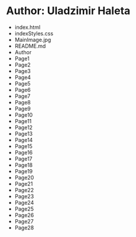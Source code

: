 # Author: Uladzimir Haleta
* index.html
* indexStyles.css
* MainImage.jpg
* README.md
* Author
* Page1
* Page2
* Page3
* Page4
* Page5
* Page6
* Page7
* Page8
* Page9
* Page10
* Page11
* Page12
* Page13
* Page14
* Page15
* Page16
* Page17
* Page18
* Page19
* Page20
* Page21
* Page22
* Page23
* Page24
* Page25
* Page26
* Page27
* Page28